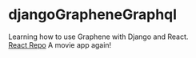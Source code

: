 # djangoGrapheneGraphql
Learning how to use Graphene with Django and React.  
[React Repo](https://github.com/RonanFelipe/reactgraphql)
A movie app again!
